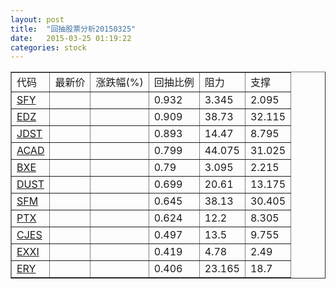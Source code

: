 ```yaml
---
layout: post
title:  "回抽股票分析20150325"
date:   2015-03-25 01:19:22
categories: stock
---
```

<script type="text/javascript">
var stockList = []
stockList.push('gb_sfy');
stockList.push('gb_edz');
stockList.push('gb_jdst');
stockList.push('gb_acad');
stockList.push('gb_bxe');
stockList.push('gb_dust');
stockList.push('gb_sfm');
stockList.push('gb_ptx');
stockList.push('gb_cjes');
stockList.push('gb_exxi');
stockList.push('gb_ery');
</script>
<table border="1">
 <tr>
 <td>代码</td>
 <td>最新价</td>
 <td>涨跌幅(%)</td>
 <td>回抽比例</td>
 <td>阻力</td>
 <td>支撑</td>
</tr>
  <tr id="sfy">
  <td><a href="http://stock.finance.sina.com.cn/usstock/quotes/SFY.html" target="_blank">SFY</a></td><td></td><td></td><td>0.932</td><td>3.345</td><td>2.095</td></tr>
  <tr id="edz">
  <td><a href="http://stock.finance.sina.com.cn/usstock/quotes/EDZ.html" target="_blank">EDZ</a></td><td></td><td></td><td>0.909</td><td>38.73</td><td>32.115</td></tr>
  <tr id="jdst">
  <td><a href="http://stock.finance.sina.com.cn/usstock/quotes/JDST.html" target="_blank">JDST</a></td><td></td><td></td><td>0.893</td><td>14.47</td><td>8.795</td></tr>
  <tr id="acad">
  <td><a href="http://stock.finance.sina.com.cn/usstock/quotes/ACAD.html" target="_blank">ACAD</a></td><td></td><td></td><td>0.799</td><td>44.075</td><td>31.025</td></tr>
  <tr id="bxe">
  <td><a href="http://stock.finance.sina.com.cn/usstock/quotes/BXE.html" target="_blank">BXE</a></td><td></td><td></td><td>0.79</td><td>3.095</td><td>2.215</td></tr>
  <tr id="dust">
  <td><a href="http://stock.finance.sina.com.cn/usstock/quotes/DUST.html" target="_blank">DUST</a></td><td></td><td></td><td>0.699</td><td>20.61</td><td>13.175</td></tr>
  <tr id="sfm">
  <td><a href="http://stock.finance.sina.com.cn/usstock/quotes/SFM.html" target="_blank">SFM</a></td><td></td><td></td><td>0.645</td><td>38.13</td><td>30.405</td></tr>
  <tr id="ptx">
  <td><a href="http://stock.finance.sina.com.cn/usstock/quotes/PTX.html" target="_blank">PTX</a></td><td></td><td></td><td>0.624</td><td>12.2</td><td>8.305</td></tr>
  <tr id="cjes">
  <td><a href="http://stock.finance.sina.com.cn/usstock/quotes/CJES.html" target="_blank">CJES</a></td><td></td><td></td><td>0.497</td><td>13.5</td><td>9.755</td></tr>
  <tr id="exxi">
  <td><a href="http://stock.finance.sina.com.cn/usstock/quotes/EXXI.html" target="_blank">EXXI</a></td><td></td><td></td><td>0.419</td><td>4.78</td><td>2.49</td></tr>
  <tr id="ery">
  <td><a href="http://stock.finance.sina.com.cn/usstock/quotes/ERY.html" target="_blank">ERY</a></td><td></td><td></td><td>0.406</td><td>23.165</td><td>18.7</td></tr>
</table>
